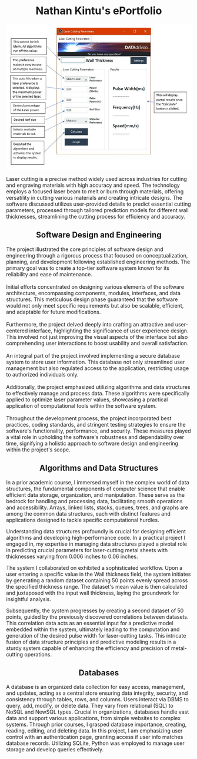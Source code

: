 <script src="https://cdn.jsdelivr.net/npm/bootstrap@5.3.3/dist/js/bootstrap.bundle.min.js" integrity="sha384-YvpcrYf0tY3lHB60NNkmXc5s9fDVZLESaAA55NDzOxhy9GkcIdslK1eN7N6jIeHz" crossorigin="anonymous"></script>
<h1 align="center">
Nathan Kintu's ePortfolio
</h1>
<div style="text-align: center">
  <img src="image1.JPG" alt="Application Page Description" />
</div>
<p> Laser cutting is a precise method widely used across industries for cutting and engraving materials with high accuracy and speed. The technology employs a focused laser beam to melt or burn through materials, offering versatility in cutting various materials and creating intricate designs. The software discussed utilizes user-provided details to predict essential cutting parameters, processed through tailored prediction models for different wall thicknesses, streamlining the cutting process for efficiency and accuracy.</p>
 
<h2 align="center">
Software Design and Engineering
</h2>
<p> The project illustrated the core principles of software design and engineering through a rigorous process that focused on conceptualization, planning, and development following established engineering methods. The primary goal was to create a top-tier software system known for its reliability and ease of maintenance.
<br><br>
Initial efforts concentrated on designing various elements of the software architecture, encompassing components, modules, interfaces, and data structures. This meticulous design phase guaranteed that the software would not only meet specific requirements but also be scalable, efficient, and adaptable for future modifications.
<br><br>
Furthermore, the project delved deeply into crafting an attractive and user-centered interface, highlighting the significance of user experience design. This involved not just improving the visual aspects of the interface but also comprehending user interactions to boost usability and overall satisfaction.
<br><br>
An integral part of the project involved implementing a secure database system to store user information. This database not only streamlined user management but also regulated access to the application, restricting usage to authorized individuals only.
<br><br>
Additionally, the project emphasized utilizing algorithms and data structures to effectively manage and process data. These algorithms were specifically applied to optimize laser parameter values, showcasing a practical application of computational tools within the software system.
<br><br>
Throughout the development process, the project incorporated best practices, coding standards, and stringent testing strategies to ensure the software's functionality, performance, and security. These measures played a vital role in upholding the software's robustness and dependability over time, signifying a holistic approach to software design and engineering within the project's scope.
</p>
<h2 align="center">
Algorithms and Data Structures
</h2>
<p>In a prior academic course, I immersed myself in the complex world of data structures, the fundamental components of computer science that enable efficient data storage, organization, and manipulation. These serve as the bedrock for handling and processing data, facilitating smooth operations and accessibility. Arrays, linked lists, stacks, queues, trees, and graphs are among the common data structures, each with distinct features and applications designed to tackle specific computational hurdles.

Understanding data structures profoundly is crucial for designing efficient algorithms and developing high-performance code. In a practical project I engaged in, my expertise in managing data structures played a pivotal role in predicting crucial parameters for laser-cutting metal sheets with thicknesses varying from 0.006 inches to 0.06 inches.

The system I collaborated on exhibited a sophisticated workflow. Upon a user entering a specific value in the Wall thickness field, the system initiates by generating a random dataset containing 50 points evenly spread across the specified thickness range. The dataset's mean value is then calculated and juxtaposed with the input wall thickness, laying the groundwork for insightful analysis.

Subsequently, the system progresses by creating a second dataset of 50 points, guided by the previously discovered correlations between datasets. This correlation data acts as an essential input for a predictive model embedded within the system, ultimately leading to the computation and generation of the desired pulse width for laser-cutting tasks. This intricate fusion of data structure principles and predictive modeling results in a sturdy system capable of enhancing the efficiency and precision of metal-cutting operations.
</p>
<h2 align="center">
Databases
</h2>
<p>
 A database is an organized data collection for easy access, management, and updates, acting as a central store ensuring data integrity, security, and consistency through tables, rows, and columns. Users interact via DBMS to query, add, modify, or delete data. They vary from relational (SQL) to NoSQL and NewSQL types. Crucial in organizations, databases handle vast data and support various applications, from simple websites to complex systems. Through prior courses, I grasped database importance, creating, reading, editing, and deleting data. In this project, I am emphasizing user control with an authentication page, granting access if user info matches database records. Utilizing SQLite, Python was employed to manage user storage and develop queries effectively. 
</p>
